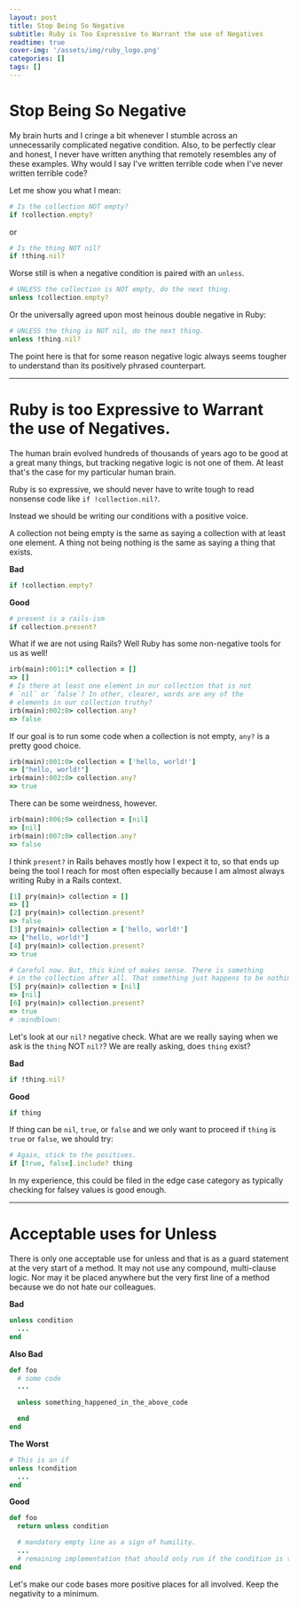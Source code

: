 ```yaml
---
layout: post
title: Stop Being So Negative 
subtitle: Ruby is Too Expressive to Warrant the use of Negatives 
readtime: true
cover-img: '/assets/img/ruby_logo.png'
categories: []
tags: []
---
```


# Stop Being So Negative 

My brain hurts and I cringe a bit whenever I stumble across an unnecessarily complicated negative condition. Also, to be perfectly clear and honest, I never have written anything that remotely resembles any of these examples. Why would I say I've written terrible code when I've never written terrible code?

Let me show you what I mean:

```ruby
# Is the collection NOT empty?
if !collection.empty?
```

or
```ruby
# Is the thing NOT nil?
if !thing.nil?
```

Worse still is when a negative condition is paired with an `unless`.

```ruby
# UNLESS the collection is NOT empty, do the next thing.
unless !collection.empty?
```

Or the universally agreed upon most heinous double negative in Ruby:

```ruby
# UNLESS the thing is NOT nil, do the next thing.
unless !thing.nil?
```

The point here is that for some reason negative logic always seems tougher to understand than its positively phrased counterpart.

-----

# Ruby is too Expressive to Warrant the use of Negatives. 

The human brain evolved hundreds of thousands of years ago to be good at a great many things, but tracking negative logic is not one of them. At least that's the case for my particular human brain.

Ruby is so expressive, we should never have to write tough to read nonsense code like `if !collection.nil?`.

Instead we should be writing our conditions with a positive voice.

A collection not being empty is the same as saying a collection with at least one element. A thing not being nothing is the same as saying a thing that exists.

**Bad**

```ruby
if !collection.empty?
```

**Good**

```ruby
# present is a rails-ism
if collection.present?
```

What if we are not using Rails? Well Ruby has some non-negative tools for us as well!

```ruby
irb(main):001:1* collection = []
=> []
# Is there at least one element in our collection that is not 
# `nil` or `false`? In other, clearer, words are any of the
# elements in our collection truthy?
irb(main):002:0> collection.any?
=> false
```

If our goal is to run some code when a collection is not empty, `any?` is a pretty good choice.

```ruby
irb(main):001:0> collection = ['hello, world!']
=> ["hello, world!"]
irb(main):002:0> collection.any?
=> true
```

There can be some weirdness, however.

```ruby
irb(main):006:0> collection = [nil]
=> [nil]
irb(main):007:0> collection.any?
=> false
```

I think `present?` in Rails behaves mostly how I expect it to, so that ends up being the tool I reach for most often especially because I am almost always writing Ruby in a Rails context.

```ruby
[1] pry(main)> collection = []
=> []
[2] pry(main)> collection.present?
=> false
[3] pry(main)> collection = ['hello, world!']
=> ["hello, world!"]
[4] pry(main)> collection.present?
=> true

# Careful now. But, this kind of makes sense. There is something
# in the collection after all. That something just happens to be nothing.
[5] pry(main)> collection = [nil]
=> [nil]
[6] pry(main)> collection.present?
=> true
# :mindblown:
```

Let's look at our `nil?` negative check. What are we really saying when we ask is the `thing` NOT `nil?`? We are really asking, does `thing` exist?

**Bad**

```ruby
if !thing.nil?
```

**Good**

```ruby
if thing
```

If thing can be `nil`, `true`, or `false` and we only want to proceed if `thing` is `true` or `false`, we should try:

```ruby
# Again, stick to the positives.
if [true, false].include? thing
```

In my experience, this could be filed in the edge case category as typically checking for falsey values is good enough.

-----

# Acceptable uses for Unless

There is only one acceptable use for unless and that is as a guard statement at the very start of a method. It may not use any compound, multi-clause logic. Nor may it be placed anywhere but the very first line of a method because we do not hate our colleagues.

**Bad**

```ruby
unless condition
  ...
end
```

**Also Bad**

```ruby
def foo
  # some code
  ...

  unless something_happened_in_the_above_code 

  end
end
```

**The Worst**

```ruby
# This is an if
unless !condition
  ...
end
```

**Good**

```ruby
def foo
  return unless condition

  # mandatory empty line as a sign of humility.
  ...
  # remaining implementation that should only run if the condition is truthy.
end
```

Let's make our code bases more positive places for all involved. Keep the negativity to a minimum.
